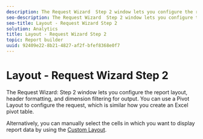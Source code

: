 ```yaml
---
description: The Request Wizard  Step 2 window lets you configure the report layout, header formatting, and dimension filtering for output. You can use a Pivot Layout to configure the request, which is similar how you create an Excel pivot table.
seo-description: The Request Wizard  Step 2 window lets you configure the report layout, header formatting, and dimension filtering for output. You can use a Pivot Layout to configure the request, which is similar how you create an Excel pivot table.
seo-title: Layout - Request Wizard Step 2
solution: Analytics
title: Layout - Request Wizard Step 2
topic: Report builder
uuid: 92409e22-8b21-4827-af2f-bfef8368e0f7
---
```


# Layout - Request Wizard Step 2

The Request Wizard: Step 2 window lets you configure the report layout, header formatting, and dimension filtering for output. You can use a Pivot Layout to configure the request, which is similar how you create an Excel pivot table.

Alternatively, you can manually select the cells in which you want to display report data by using the [Custom Layout](/help/analyze/report-builder/layout/configure-the-custom-layout.md). 
